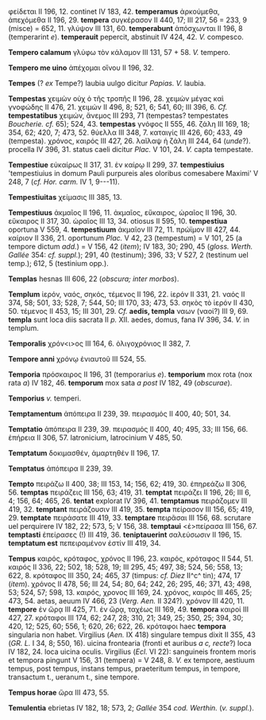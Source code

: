 φείδεται II 196, 12. continet IV 183, 42. **temperamus** ἀρκούμεθα,
ἀπεχόμεθα II 196, 29. **tempera** συγκέρασον II 440, 17; III 217, 56 =
233, 9 (misce) = 652, 11. γλύψον III 131, 60. **temperabunt** ἀπόσχωνται
II 196, 8 (temperarint *e*). **temperauit** pepercit, abstinuit IV 424,
42. *V.* compesco.

**Tempero calamum** γλύφω τὸν κάλαμον III 131, 57 + 58. *V.* tempero.

**Tempero me uino** ἀπέχομαι οἴνου II 196, 32.

**Tempes** (? *ex* Tempe?) laubia uulgo dicitur *Papias. V.* laubia.

**Tempestas** χειμὼν οὐχ ὁ τῆς τροπῆς II 196, 28. χειμὼν μέγας καὶ
γνοφώδης II 476, 21. χειμών II 496, 8; 521, 6; 541, 60; III 396, 6.
*Cf.* **tempestatibus** χειμών, ἄνεμος III 293, 71 (tempestas?
tempestates *Boucherie. cf.* 65); 524, 43. **tempestas** γνόφος II 555,
46. ζάλη III 169, 18; 354, 62; 420, 7; 473, 52. θύελλα III 348, 7.
καταιγίς III 426, 60; 433, 49 (tempesta). χρόνος, καιρός III 427, 26.
λαῖλαψ ἡ ζάλη III 244, 64 (*unde*?). procella IV 396, 31. status caeli
dicitur *Plac.* V 101, 24. *V.* capta tempestate.

**Tempestiue** εὐκαίρως II 317, 31. ἐν καίρῳ II 299, 37.
**tempestiuius** 'tempestiuius in domum Pauli purpureis ales oloribus
comesabere Maximi' V 248, 7 (*cf. Hor. carm.* IV 1, 9---11).

**Tempestiuitas** χείμασις III 385, 13.

**Tempestiuus** ἀκμαῖος II 196, 11. ἀκμαῖος, εὔκαιρος, ὡραῖος II 196,
30. εὔκαιρος II 317, 30. ὡραῖος III 13, 34. otiosus II 595, 10.
**tempestiua** oportuna V 559, 4. **tempestiuum** ἀκμαῖον III 72, 11.
πρώϊμον III 427, 44. καίριον II 336, 21. oportunum *Plac.* V 42, 23
(tempestum) = V 101, 25 (a tempore dictum *add.*) = V 156, 42 (*item*);
IV 183, 30; 290, 45 (*gloss. Werth. Gallée* 354: *cf. suppl.*); 291,
40 (testinum); 396, 33; V 527, 2 (testinum uel temp.); 612, 5 (testinium
opp.).

**Templas** hesnas III 606, 22 (*obscura; inter morbos*).

**Templum** ἱερόν, ναός, σηκός, τέμενος II 196, 22. ἱερόν II 331, 21.
ναός II 374, 58; 501, 33; 528, 7; 544, 50; III 170, 33; 473, 53. σηκὸς
τὸ ἱερόν II 430, 50. τέμενος II 453, 15; III 301, 29. *Cf.* **aedis,
templa** ναων (ναοί?) III 9, 69. **templa** sunt loca diis sacrata II
*p.* XII. aedes, domus, fana IV 396, 34. *V.* in templum.

**Temporalis** χρόν\<ι\>ος III 164, 6. ὀλιγοχρόνιος II 382, 7.

**Tempore anni** χρόνῳ ἐνιαυτοῦ III 524, 55.

**Temporia** πρόσκαιρος II 196, 31 (temporarius *e*). **temporium** mox
rota (nox rata *a*) IV 182, 46. **temporum** mox sata *a post* IV 182,
49 (*obscurae*).

**Temporius** *v.* temperi.

**Temptamentum** ἀπόπειρα II 239, 39. πειρασμός II 400, 40; 501, 34.

**Temptatio** ἀπόπειρα II 239, 39. πειρασμός II 400, 40; 495, 33; III
156, 66. ἐπήρεια II 306, 57. latronicium, latrocinium V 485, 50.

**Temptatum** δοκιμασθέν, ἁμαρτηθέν II 196, 17.

**Temptatus** ἀπόπειρα II 239, 39.

**Tempto** πειράζω II 400, 38; III 153, 14; 156, 62; 419, 30. ἐπηρεάζω
II 306, 56. **temptas** πειράζεις III 156, 63; 419, 31. **temptat**
πειράζει II 196, 26; III 6, 4; 156, 64; 465, 26. **tentat** explorat IV
396, 41. **temptamus** πειράζομεν III 419, 32. **temptant** πειράζουσιν
III 419, 35. **tempta** πείρασον III 156, 65; 419, 29. **temptate**
πειράσατε III 419, 33. **temp­tare** πειρᾶσαι III 156, 68. scrutare uel
perquirere IV 182, 22; 573, 5; V 156, 38. **temptaui** \<ἐ\>πείρασα III
156, 67. **temptasti** ἐπείρασες (!) III 419, 36. **teniptauerint**
σαλεύσωσιν II 196, 15. **temptatum est** πεπειραμένον ἐστίν III 419, 34.

**Tempus** καιρός, κρόταφος, χρόνος II 196, 23. καιρός, κρόταφος II 544,
51. καιρός II 336, 22; 502, 18; 528, 19; III 295, 45; 497, 38; 524, 56;
558, 13; 622, 8. κρόταφος III 350, 24; 465, 37 (timpus: *cf. Diez* II^c^
tin); 474, 17 (*item*). χρόνος II 478, 56; III 24, 54; 80, 64; 242, 26;
295, 46; 371, 43; 498, 53; 524, 57; 598, 13. καιρός, χρονος III 169, 24.
χρόνος, καιρός III 465, 25; 473, 54. aetas, aeuum IV 466, 23 (*Verg.*
*Aen.* II 324?). χρόνον III 420, 11. **tempore** ἐν ὥρᾳ III 425, 71. ἐν
ὥρᾳ, ταχέως III 169, 49. **tempora** καιροί III 427, 27. κρόταφοι III
174, 62; 247, 28; 310, 21; 349, 25; 350, 25; 394, 30; 420, 12; 525, 60;
556, 1; 620, 26; 622, 26. κρόταφοι haec **tempora** singularia non
habet. Virgilius (*Aen.* IX 418) singulare tempus dixit II 355, 43 (*GR.
L.* I 34, 8; 550, 16). uicina frontearia (fronti et auribus *a c,
recte*?) loca IV 182, 24. loca uicina oculis. Virgilius (*Ecl.* VI 22):
sanguineis frontem moris et tempora pingunt V 156, 31 (tempera) = V 248,
8. *V.* ex tempore, aestiuum tempus, post tempus, instans tempus,
praeteritum tempus, in tempore, transactum t., ueranum t., sine tempore.

**Tempus horae** ὥρα III 473, 55.

**Temulentia** ebrietas IV 182, 18; 573, 2; *Gallée* 354 *cod. Werthin.*
(*v. suppl.*).
